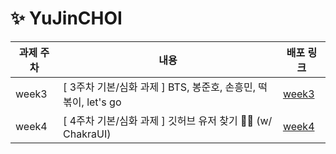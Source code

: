# ✨ YuJinCHOI

| 과제 주차 | 내용 | 배포 링크 |
|-----|--|--|
week3 | [ 3주차 기본/심화 과제 ] BTS, 봉준호, 손흥민, 떡볶이, let's go | [week3](https://in-sopt-web-yu-jin-choi.vercel.app/)
week4 | [ 4주차 기본/심화 과제 ] 깃허브 유저 찾기 🤍🖤 (w/ ChakraUI) | [week4](https://in-sopt-web-yu-jin-choi-week4.vercel.app/)
